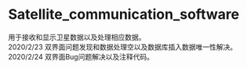 # Satellite_communication_software 
用于接收和显示卫星数据以及处理相应数据。                                                                                                                    
2020/2/23  双界面问题发现和数据处理空以及数据库插入数据唯一性解决。                                                                          
2020/2/24 双界面Bug问题解决以及注释代码。
